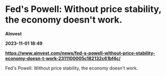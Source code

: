 # Fed's Powell: Without price stability, the economy doesn't work.
**AInvest**

**2023-11-01 18:49**

**https://www.ainvest.com/news/fed-s-powell-without-price-stability-economy-doesn-t-work-2311100005c182132c61bf4c/**

Fed's Powell: Without price stability, the economy doesn't work.